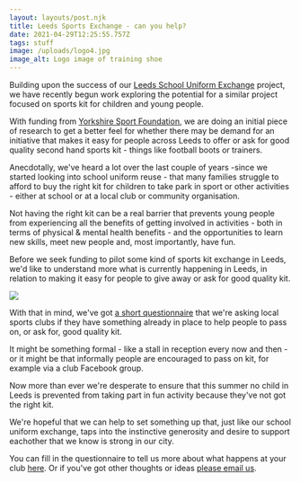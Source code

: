 ```yaml
---
layout: layouts/post.njk
title: Leeds Sports Exchange - can you help?
date: 2021-04-29T12:25:55.757Z
tags: stuff
image: /uploads/logo4.jpg
image_alt: Logo image of training shoe
---
```

Building upon the success of our [Leeds School Uniform Exchange](https://leedsuniformexchange.org.uk/) project, we have recently begun work exploring the potential for a similar project focused on sports kit for children and young people.

With funding from [Yorkshire Sport Foundation](https://www.yorkshiresport.org/), we are doing an initial piece of research to get a better feel for whether there may be demand for an initiative that makes it easy for people across Leeds to offer or ask for good quality second hand sports kit - things like football boots or trainers.

Anecdotally, we've heard a lot over the last couple of years -since we started looking into school uniform reuse - that many families struggle to afford to buy the right kit for children to take park in sport or other activities - either at school or at a local club or community organisation.

Not having the right kit can be a real barrier that prevents young people from experiencing all the benefits of getting involved in activities - both in terms of physical & mental health benefits - and the opportunities to learn new skills, meet new people and, most importantly, have fun.

Before we seek funding to pilot some kind of sports kit exchange in Leeds, we'd like to understand more what is currently happening in Leeds, in relation to making it easy for people to give away or ask for good quality kit.

![](/uploads/survey-fb-2.jpg)

With that in mind, we've got [a short questionnaire](https://www.surveymonkey.co.uk/r/SYSGP65) that we're asking local sports clubs if they have something already in place to help people to pass on, or ask for, good quality kit.

It might be something formal - like a stall in reception every now and then - or it might be that informally people are encouraged to pass on kit, for example via a club Facebook group.

Now more than ever we're desperate to ensure that this summer no child in Leeds is prevented from taking part in fun activity because they've not got the right kit.  

We're hopeful that we can help to set something up that, just like our school uniform exchange, taps into the instinctive generosity and desire to support eachother that we know is strong in our city.

You can fill in the questionnaire to tell us more about what happens at your club [here](https://www.surveymonkey.co.uk/r/SYSGP65).  Or if you've got other thoughts or ideas [please email us](mailto:info@zerowasteleeds.org.uk).